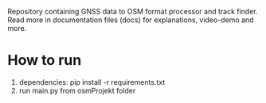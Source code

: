 Repository containing GNSS data to OSM format processor and track finder. Read more in documentation files (docs) for explanations, video-demo and more. 

# How to run
1. dependencies: pip install -r requirements.txt
2. run main.py from osmProjekt folder

